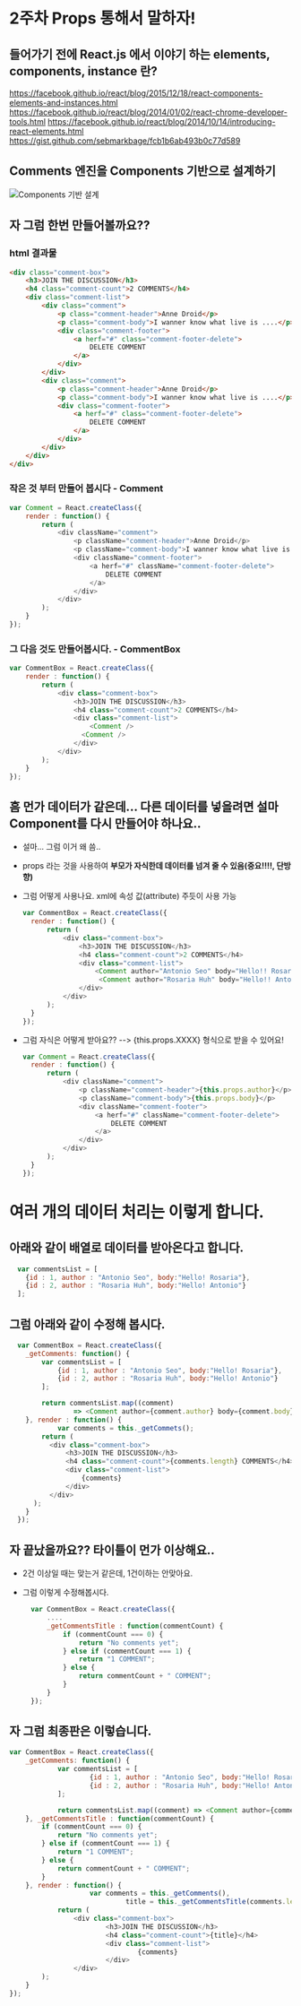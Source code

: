 # 2주차 Props 통해서 말하자!

## 들어가기 전에 React.js 에서 이야기 하는 elements, components, instance 란?

<https://facebook.github.io/react/blog/2015/12/18/react-components-elements-and-instances.html> <https://facebook.github.io/react/blog/2014/01/02/react-chrome-developer-tools.html> <https://facebook.github.io/react/blog/2014/10/14/introducing-react-elements.html> <https://gist.github.com/sebmarkbage/fcb1b6ab493b0c77d589>

## Comments 엔진을 Components 기반으로 설계하기

![Components 기반 설계](https://raw.githubusercontent.com/sdw1211/studyReact/master/week%202/CommentBox_Image.PNG)

## 자 그럼 한번 만들어볼까요??

### html 결과물

```html
<div class="comment-box">
    <h3>JOIN THE DISCUSSION</h3>
    <h4 class="comment-count">2 COMMENTS</h4>
    <div class="comment-list">
        <div class="comment">
            <p class="comment-header">Anne Droid</p>
            <p class="comment-body">I wanner know what live is ....</p>
            <div class="comment-footer">
                <a herf="#" class="comment-footer-delete">
                    DELETE COMMENT
                </a>
            </div>
        </div>
        <div class="comment">
            <p class="comment-header">Anne Droid</p>
            <p class="comment-body">I wanner know what live is ....</p>
            <div class="comment-footer">
                <a herf="#" class="comment-footer-delete">
                    DELETE COMMENT
                </a>
            </div>
        </div>
    </div>
</div>
```

### 작은 것 부터 만들어 봅시다 - Comment

```javascript
var Comment = React.createClass({
    render : function() {
        return (
            <div className="comment">
                <p className="comment-header">Anne Droid</p>
                <p className="comment-body">I wanner know what live is ....</p>
                <div className="comment-footer">
                    <a herf="#" className="comment-footer-delete">
                        DELETE COMMENT
                    </a>
                </div>
            </div>
        );
    }
});
```

### 그 다음 것도 만들어봅시다. - CommentBox

```javascript
var CommentBox = React.createClass({
    render : function() {
        return (
            <div class="comment-box">
                <h3>JOIN THE DISCUSSION</h3>
                <h4 class="comment-count">2 COMMENTS</h4>
                <div class="comment-list">
                    <Comment />
                  <Comment />
                </div>
            </div>
        );
    }
});
```

## 흠 먼가 데이터가 같은데... 다른 데이터를 넣을려면 설마 Component를 다시 만들어야 하나요..

- 설마... 그럼 이거 왜 씀..
- props 라는 것을 사용하여 **부모가 자식한데 데이터를 넘겨 줄 수 있음(중요!!!!, 단방향)**
- 그럼 어떻게 사용나요. xml에 속성 값(attribute) 주듯이 사용 가능

  ```javascript
  var CommentBox = React.createClass({
    render : function() {
        return (
            <div class="comment-box">
                <h3>JOIN THE DISCUSSION</h3>
                <h4 class="comment-count">2 COMMENTS</h4>
                <div class="comment-list">
                    <Comment author="Antonio Seo" body="Hello!! Rosaria"/>
                     <Comment author="Rosaria Huh" body="Hello!! Antonio"/>
                </div>
            </div>
        );
    }
  });
  ```

- 그럼 자식은 어떻게 받아요?? --> {this.props.XXXX} 형식으로 받을 수 있어요!

  ```javascript
  var Comment = React.createClass({
    render : function() {
        return (
            <div className="comment">
                <p className="comment-header">{this.props.author}</p>
                <p className="comment-body">{this.props.body}</p>
                <div className="comment-footer">
                    <a herf="#" className="comment-footer-delete">
                        DELETE COMMENT
                    </a>
                </div>
            </div>
        );
    }
  });
  ```

# 여러 개의 데이터 처리는 이렇게 합니다.

## 아래와 같이 배열로 데이터를 받아온다고 합니다.

```javascript
  var commentsList = [
    {id : 1, author : "Antonio Seo", body:"Hello! Rosaria"},
    {id : 2, author : "Rosaria Huh", body:"Hello! Antonio"}
  ];
```

## 그럼 아래와 같이 수정해 봅시다.

```javascript
  var CommentBox = React.createClass({
    _getComments: function() {
        var commentsList = [
            {id : 1, author : "Antonio Seo", body:"Hello! Rosaria"},
            {id : 2, author : "Rosaria Huh", body:"Hello! Antonio"}
        ];

        return commentsList.map((comment)
                => <Comment author={comment.author} body={comment.body} key={comment.id} />);
    }, render : function() {
            var comments = this._getCommets();
        return (
          <div class="comment-box">
              <h3>JOIN THE DISCUSSION</h3>
              <h4 class="comment-count">{comments.length} COMMENTS</h4>
              <div class="comment-list">
                  {comments}
              </div>
          </div>
      );
    }
  });
```

## 자 끝났을까요?? 타이틀이 먼가 이상해요..

- 2건 이상일 때는 맞는거 같은데, 1건이하는 안맞아요.
- 그럼 이렇게 수정해봅시다.

  ```javascript
    var CommentBox = React.createClass({
        ....
        _getCommentsTitle : function(commentCount) {
            if (commentCount === 0) {
                return "No comments yet";
            } else if (commentCount === 1) {
                return "1 COMMENT";
            } else {
                return commentCount + " COMMENT";
            }
        }
    });
  ```

## 자 그럼 최종판은 이렇습니다.

```javascript
var CommentBox = React.createClass({
    _getComments: function() {
            var commentsList = [
                    {id : 1, author : "Antonio Seo", body:"Hello! Rosaria"},
                    {id : 2, author : "Rosaria Huh", body:"Hello! Antonio"}
            ];

            return commentsList.map((comment) => <Comment author={comment.author} body={comment.body} key={comment.id} />);
    }, _getCommentsTitle : function(commentCount) {
        if (commentCount === 0) {
            return "No comments yet";
        } else if (commentCount === 1) {
            return "1 COMMENT";
        } else {
            return commentCount + " COMMENT";
        }
    }, render : function() {
                    var comments = this._getComments(),
                             title = this._getCommentsTitle(comments.length);
            return (
                <div class="comment-box">
                        <h3>JOIN THE DISCUSSION</h3>
                        <h4 class="comment-count">{title}</h4>
                        <div class="comment-list">
                                {comments}
                        </div>
                </div>
        );
    }
});
```
